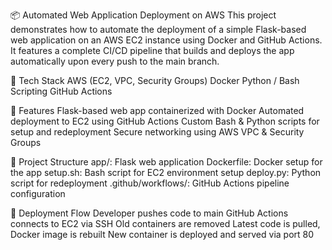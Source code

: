 📦 Automated Web Application Deployment on AWS
This project demonstrates how to automate the deployment of a simple Flask-based web application on an AWS EC2 instance using Docker and GitHub Actions. It features a complete CI/CD pipeline that builds and deploys the app automatically upon every push to the main branch.

🔧 Tech Stack
  AWS (EC2, VPC, Security Groups)
  Docker
  Python / Bash Scripting
  GitHub Actions

🚀 Features
  Flask-based web app containerized with Docker
  Automated deployment to EC2 using GitHub Actions
  Custom Bash & Python scripts for setup and redeployment
  Secure networking using AWS VPC & Security Groups

📂 Project Structure
  app/: Flask web application
  Dockerfile: Docker setup for the app
  setup.sh: Bash script for EC2 environment setup
  deploy.py: Python script for redeployment
  .github/workflows/: GitHub Actions pipeline configuration

🔐 Deployment Flow
  Developer pushes code to main
  GitHub Actions connects to EC2 via SSH
  Old containers are removed
  Latest code is pulled, Docker image is rebuilt
  New container is deployed and served via port 80
